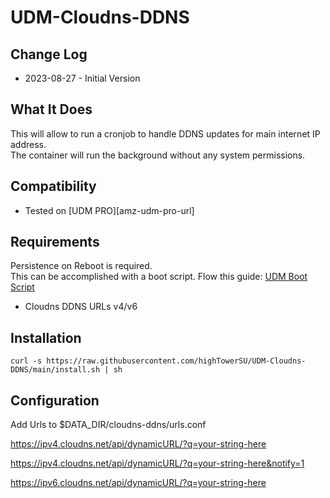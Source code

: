 # UDM-Cloudns-DDNS

## Change Log

- 2023-08-27 - Initial Version

## What It Does

This will allow to run a cronjob to handle DDNS updates for main internet IP address.  
The container will run the background without any system permissions.

## Compatibility

- Tested on [UDM PRO][amz-udm-pro-url]

## Requirements

Persistence on Reboot is required.  
This can be accomplished with a boot script. Flow this guide: [UDM Boot Script](https://github.com/unifi-utilities/unifios-utilities/tree/main/on-boot-script)

- Cloudns DDNS URLs v4/v6

## Installation

```shell
curl -s https://raw.githubusercontent.com/highTowerSU/UDM-Cloudns-DDNS/main/install.sh | sh
```

## Configuration

Add Urls to $DATA_DIR/cloudns-ddns/urls.conf

https://ipv4.cloudns.net/api/dynamicURL/?q=your-string-here

https://ipv4.cloudns.net/api/dynamicURL/?q=your-string-here&notify=1

https://ipv6.cloudns.net/api/dynamicURL/?q=your-string-here
